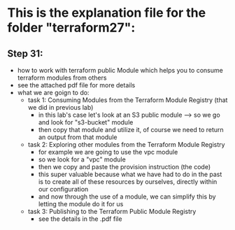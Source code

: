 # This is the explanation file for the folder "terraform27":


## Step 31:
- how to work with terraform public Module which helps you to consume terraform modules from others
- see the attached pdf file for more details
- what we are goign to do:
    - task 1: Consuming Modules from the Terraform Module Registry (that we did in previous lab)
        - in this lab's case let's look at an S3 public module --> so we go and look for "s3-bucket" module
        - then copy that module and utilize it, of course we need to return an output from that module
    - task 2: Exploring other modules from the Terraform Module Registry
        - for example we are going to use the vpc module
        - so we look for a "vpc" module
        - then we copy and paste the provision instruction (the code)
        - this super valuable because what we have had to do in the past is to create all of these resources by ourselves, directly within our configuration
        - and now through the use of a module, we can simplify this by letting the module do it for us
    - task 3: Publishing to the Terraform Public Module Registry
        - see the details in the .pdf file